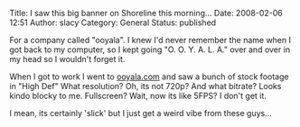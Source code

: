 Title: I saw this big banner on Shoreline this morning...
Date: 2008-02-06 12:51
Author: slacy
Category: General
Status: published

For a company called "ooyala". I knew I'd never remember the name when I
got back to my computer, so I kept going "O. O. Y. A. L. A." over and
over in my head so I wouldn't forget it.

When I got to work I went to [ooyala.com](http://ooyala.com) and saw a
bunch of stock footage in "High Def" What resolution? Oh, its not 720p?
And what bitrate? Looks kindo blocky to me. Fullscreen? Wait, now its
like 5FPS? I don't get it.

I mean, its certainly 'slick' but I just get a weird vibe from these
guys...
